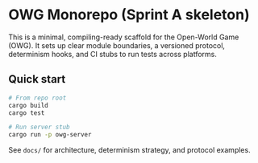 # OWG Monorepo (Sprint A skeleton)

This is a minimal, compiling-ready scaffold for the Open-World Game (OWG).
It sets up clear module boundaries, a versioned protocol, determinism hooks,
and CI stubs to run tests across platforms.

## Quick start

```bash
# From repo root
cargo build
cargo test

# Run server stub
cargo run -p owg-server
```

See `docs/` for architecture, determinism strategy, and protocol examples.
